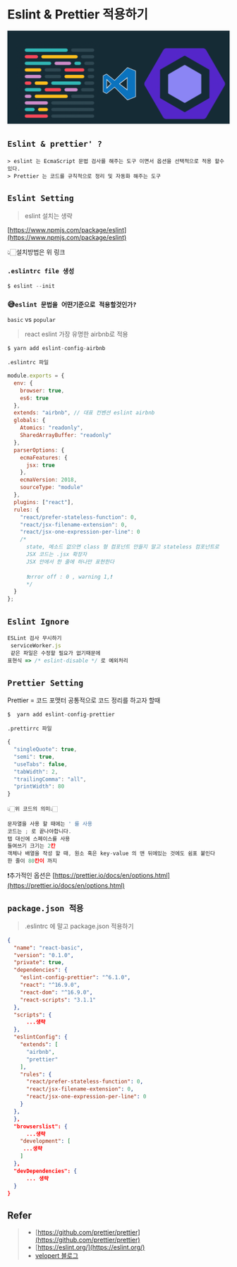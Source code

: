 # Eslint & Prettier 적용하기

![ssr cra image](../img/eslint/eslintORprettier.png "eslint prettier image")

## `Eslint & prettier' ?`

```
> eslint 는 EcmaScript 문법 검사를 해주는 도구 이면서 옵션을 선택적으로 적용 할수 있다.
> Prettier 는 코드를 규칙적으로 정리 및 자동화 해주는 도구
```

## `Eslint Setting`

> eslint 설치는 생략

[https://www.npmjs.com/package/eslint](https://www.npmjs.com/package/eslint)

👆🏻설치방법은 위 링크

### `.eslintrc file 생성`

```s
$ eslint --init
```

### 😅`eslint 문법을 어떤기준으로 적용할것인가?`

`basic` vs `popular`
<br>

> react eslint 가장 유명한 airbnb로 적용

```s
$ yarn add eslint-config-airbnb
```

`.eslintrc 파일`

```javascript
module.exports = {
  env: {
    browser: true,
    es6: true
  },
  extends: "airbnb", // 대표 컨벤션 eslint airbnb
  globals: {
    Atomics: "readonly",
    SharedArrayBuffer: "readonly"
  },
  parserOptions: {
    ecmaFeatures: {
      jsx: true
    },
    ecmaVersion: 2018,
    sourceType: "module"
  },
  plugins: ["react"],
  rules: {
    "react/prefer-stateless-function": 0,
    "react/jsx-filename-extension": 0,
    "react/jsx-one-expression-per-line": 0
    /*
      state, 메소드 없으면 class 형 컴포넌트 만들지 말고 stateless 컴포넌트로
      JSX 코드는 .jsx 확장자
      JSX 안에서 한 줄에 하나만 표현한다

      ❗️error off : 0 , warning 1,❗️
      */
  }
};
```

## `Eslint Ignore`

```js
ESLint 검사 무시하기
 serviceWorker.js
 같은 파일은 수정할 필요가 없기때문에
표현식 => /* eslint-disable */ 로 예외처리
```

## `Prettier Setting`

Prettier = 코드 포맷터
공통적으로 코드 정리를 하고자 할때

```s
$  yarn add eslint-config-prettier
```

`.prettirrc 파일`

```js
{
  "singleQuote": true,
  "semi": true,
  "useTabs": false,
  "tabWidth": 2,
  "trailingComma": "all",
  "printWidth": 80
}

👆🏻위 코드의 의미👆🏻

문자열을 사용 할 때에는 ' 를 사용
코드는 ; 로 끝나야합니다.
탭 대신에 스페이스를 사용
들여쓰기 크기는 2칸
객체나 배열을 작성 할 때, 원소 혹은 key-value 의 맨 뒤에있는 것에도 쉼표 붙인다
한 줄이 80칸이 까지

```

❗️추가적인 옵션은 [https://prettier.io/docs/en/options.html](https://prettier.io/docs/en/options.html)

## `package.json 적용`

> .eslintrc 에 말고 package.json 적용하기

```json
{
  "name": "react-basic",
  "version": "0.1.0",
  "private": true,
  "dependencies": {
    "eslint-config-prettier": "^6.1.0",
    "react": "^16.9.0",
    "react-dom": "^16.9.0",
    "react-scripts": "3.1.1"
  },
  "scripts": {
      ...생략
  },
  "eslintConfig": {
    "extends": [
      "airbnb",
      "prettier"
    ],
    "rules": {
      "react/prefer-stateless-function": 0,
      "react/jsx-filename-extension": 0,
      "react/jsx-one-expression-per-line": 0
    }
  },
  },
  "browserslist": {
      ...생략
    "development": [
     ...생략
    ]
  },
  "devDependencies": {
      ... 생략
  }
}

```

## Refer

> - [https://github.com/prettier/prettier](https://github.com/prettier/prettier)
> - [https://eslint.org/](https://eslint.org/)
> - [velopert 블로그](https://velog.io/@velopert/eslint-and-prettier-in-react)
